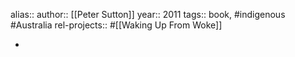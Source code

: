 alias::
author:: [[Peter Sutton]]
year:: 2011
tags:: book, #indigenous #Australia
rel-projects:: #[[Waking Up From Woke]]



-
